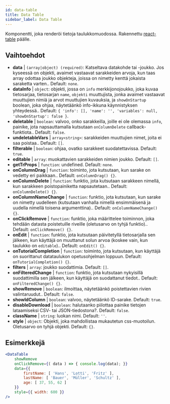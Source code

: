 ```yaml
---
id: data-table 
title: Data Table
sidebar_label: Data Table
---
```


Komponentti, joka renderöi tietoja taulukkomuodossa. Rakennettu [react-table](https://react-table.js.org/) päälle.

## Vaihtoehdot

* __data__ | `(array|object) (required)`: Katseltava datakohde tai -joukko. Jos kyseessä on objekti, avaimet vastaavat sarakkeiden arvoja, kun taas array odottaa joukko objekteja, joissa on nimetty kenttä jokaista saraketta varten.. Default: `none`.
* __dataInfo__ | `object`: objekti, jossa on `info` merkkijonojoukko, joka kuvaa tietosarjaa, tietosarjan `name`, `objekti` muuttujista, jonka avaimet vastaavat muuttujien nimiä ja arvot muuttujien kuvauksia, ja `showOnStartup` boolean, joka ohjaa, näytetäänkö info-ikkuna käynnistyksen yhteydessä.. Default: `{
  'info': [],
  'name': '',
  'variables': null,
  'showOnStartup': false
}`.
* __deletable__ | `boolean`: valvoo, onko sarakkeilla, joille ei ole olemassa `info`, painike, jota napsauttamalla kutsutaan `onColumnDelete` callback-funktiota.. Default: `false`.
* __undeletableVars__ | `array<string>`: sarakkeiden muuttujien nimet, joita ei saa poistaa.. Default: `[]`.
* __filterable__ | `boolean`: ohjaa, ovatko sarakkeet suodatettavissa. Default: `true`.
* __editable__ | `array`: muokattavien sarakkeiden nimien joukko. Default: `[]`.
* __getTrProps__ | `function`: undefined. Default: `none`.
* __onColumnDrag__ | `function`: toiminto, jota kutsutaan, kun sarake on vedetty eri paikkaan.. Default: `onColumnDrag() {}`.
* __onColumnDelete__ | `function`: funktio, jota kutsutaan sarakkeen nimellä, kun sarakkeen poistopainiketta napsautetaan.. Default: `onColumnDelete() {}`.
* __onColumnNameChange__ | `function`: funktio, jota kutsutaan, kun sarake on nimetty uudelleen (kutsutaan vanhalla nimellä ensimmäisenä ja uudella nimellä toisena argumenttina).. Default: `onColumnNameChange() {}`.
* __onClickRemove__ | `function`: funktio, joka määrittelee toiminnon, joka tehdään datasta poistetuille riveille (oletusarvo on tyhjä funktio).. Default: `onClickRemove() {}`.
* __onEdit__ | `function`: funktio, jota kutsutaan päivitetyllä tietosarjalla sen jälkeen, kun käyttäjä on muuttanut solun arvoa (koskee vain, kun taulukko on `editable`).. Default: `onEdit() {}`.
* __onTutorialCompletion__ | `function`: toiminto, jota kutsutaan, kun käyttäjä on suorittanut datataulukon opetusohjelman loppuun. Default: `onTutorialCompletion() {}`.
* __filters__ | `array`: joukko suodattimia. Default: `[]`.
* __onFilteredChange__ | `function`: funktio, jota kutsutaan nykyisillä suodattimilla sen jälkeen, kun käyttäjä on suodattanut tiedot.. Default: `onFilteredChange() {}`.
* __showRemove__ | `boolean`: ilmoittaa, näytetäänkö poistettavien rivien valintaruudut.. Default: `false`.
* __showIdColumn__ | `boolean`: valvoo, näytetäänkö ID-sarake. Default: `true`.
* __disableDownload__ | `boolean`: halutaanko piilottaa painike tietojen lataamiseksi CSV- tai JSON-tiedostona?. Default: `false`.
* __className__ | `string`: luokan nimi. Default: `''`.
* __style__ | `object`: Objekti, joka mahdollistaa mukautetun css-muotoilun. Oletusarvo on tyhjä objekti. Default: `{}`.


## Esimerkkejä

```jsx live
<DataTable
    showRemove
    onClickRemove={( data ) => { console.log(data); }}
    data={{ 
        firstName: [ 'Hans', 'Lotti', 'Fritz' ], 
        lastName: [ 'Bauer', 'Müller', 'Schultz' ],
        age: [ 37, 55, 62 ]
    }}
    style={{ width: 600 }}
/>
```

